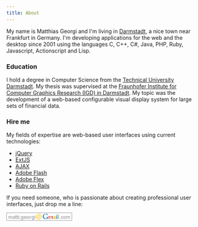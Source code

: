 ```yaml
---
title: About
---
```


My name is Matthias Georgi and I'm living in [Darmstadt][10], a nice town
near Frankfurt in Germany. I'm developing applications for the web and
the desktop since 2001 using the languages C, C++, C#, Java, PHP,
Ruby, Javascript, Actionscript and Lisp.


### Education

I hold a degree in Computer Science from the [Technical University
Darmstadt][2]. My thesis was supervised at the [Fraunhofer Institute
for Computer Graphics Research (IGD) in Darmstadt][3]. My topic was
the development of a web-based configurable visual display system for
large sets of financial data.


### Hire me

My fields of expertise are web-based user interfaces using current
technologies:

* [jQuery][4]
* [ExtJS][5]
* [AJAX][6]
* [Adobe Flash][7]
* [Adobe Flex][8]
* [Ruby on Rails][9]

If you need someone, who is passionate about creating professional
user interfaces, just drop me a line:
         
![matti dot georgi at gmail dot com][1]


[1]: /assets/images/email.png
[2]: http://www.informatik.tu-darmstadt.de/
[3]: http://www.igd.fraunhofer.de/
[4]: http://jquery.com/
[5]: http://extjs.com/
[6]: http://en.wikipedia.org/wiki/Ajax_(programming)
[7]: http://en.wikipedia.org/wiki/Adobe_Flash
[8]: http://www.adobe.com/products/flex/
[9]: http://rubyonrails.org/
[10]: http://en.wikipedia.org/wiki/Darmstadt
